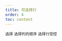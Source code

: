 ```yaml
---
title: 可选择行
order: 4
toc: content
---
```


<code src='../examples/SelectBasic.tsx' description='设置`rowSelection`会自动在第一列添加选择框,默认 `rowSelection.type` 为 `checkbox`'>选择</code> <code src='../examples/SelectColumn.tsx' description='设置`column.type`为`checkbox` | `radio` 控制选择列的顺序, 配合`rowSelection`进行其他操作'>选择列的顺序</code> <code src='../examples/Select.tsx' description='设置`rowSelection.selectedRowKeys`属性表示控制选中项'>选择行受控</code>
